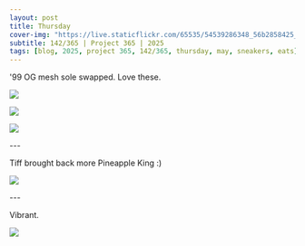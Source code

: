 ```yaml
---
layout: post
title: Thursday
cover-img: "https://live.staticflickr.com/65535/54539286348_56b2858425_h.jpg"
subtitle: 142/365 | Project 365 | 2025
tags: [blog, 2025, project 365, 142/365, thursday, may, sneakers, eats]
---
```

<style>
  .intro-header.big-img {
    background-position:center; 
  }
</style>
'99 OG mesh sole swapped. Love these.
<p class="post-img-wrap">
  <img src="https://live.staticflickr.com/65535/54539286348_56b2858425_h.jpg">
</p>
<p class="post-img-wrap">
  <img src="https://live.staticflickr.com/65535/54539049806_e9d8979e04_h.jpg">
</p>
<p class="post-img-wrap">
  <img src="https://live.staticflickr.com/65535/54539050001_2ba9e42e45_h.jpg">
</p>
---

Tiff brought back more Pineapple King :)
<p class="post-img-wrap">
  <img src="https://live.staticflickr.com/65535/54539050266_26c5167334_h.jpg">
</p>
---

Vibrant.
<p class="post-img-wrap">
  <img src="https://live.staticflickr.com/65535/54538170827_0fa29d5ca9_h.jpg">
</p>
